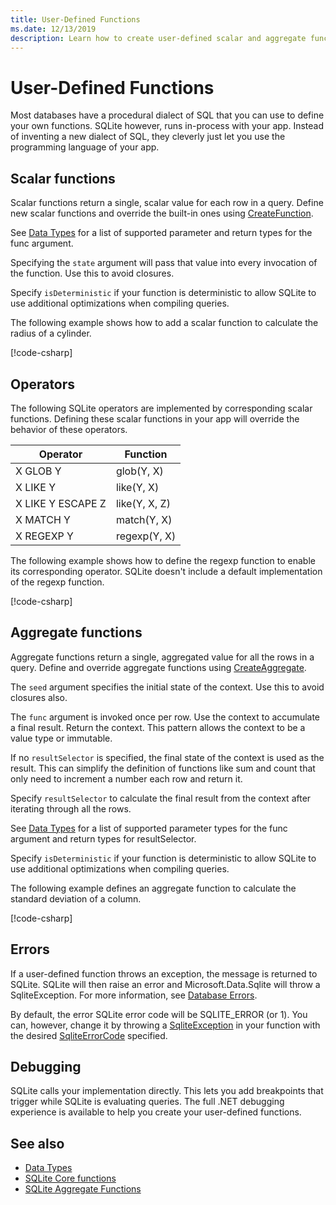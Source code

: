 ```yaml
---
title: User-Defined Functions
ms.date: 12/13/2019
description: Learn how to create user-defined scalar and aggregate functions.
---
```

# User-Defined Functions

Most databases have a procedural dialect of SQL that you can use to define your own functions. SQLite however, runs in-process with your app. Instead of inventing a new dialect of SQL, they cleverly just let you use the programming language of your app.

## Scalar functions

Scalar functions return a single, scalar value for each row in a query. Define new scalar functions and override the built-in ones using [CreateFunction](/dotnet/api/microsoft.data.sqlite.sqliteconnection.createfunction).

See [Data Types](data-types.md) for a list of supported parameter and return types for the func argument.

Specifying the `state` argument will pass that value into every invocation of the function. Use this to avoid closures.

Specify `isDeterministic` if your function is deterministic to allow SQLite to use additional optimizations when compiling queries.

The following example shows how to add a scalar function to calculate the radius of a cylinder.

[!code-csharp[](../../../../samples/snippets/standard/data/sqlite/ScalarFunctionSample/Program.cs?name=snippet_CreateFunction)]

## Operators

The following SQLite operators are implemented by corresponding scalar functions. Defining these scalar functions in your app will override the behavior of these operators.

| Operator          | Function      |
| ----------------- | ------------- |
| X GLOB Y          | glob(Y, X)    |
| X LIKE Y          | like(Y, X)    |
| X LIKE Y ESCAPE Z | like(Y, X, Z) |
| X MATCH Y         | match(Y, X)   |
| X REGEXP Y        | regexp(Y, X)  |

The following example shows how to define the regexp function to enable its corresponding operator. SQLite doesn't include a default implementation of the regexp function.

[!code-csharp[](../../../../samples/snippets/standard/data/sqlite/RegularExpressionSample/Program.cs?name=snippet_Regex)]

## Aggregate functions

Aggregate functions return a single, aggregated value for all the rows in a query. Define and override aggregate functions using [CreateAggregate](/dotnet/api/microsoft.data.sqlite.sqliteconnection.createaggregate).

The `seed` argument specifies the initial state of the context. Use this to avoid closures also.

The `func` argument is invoked once per row. Use the context to accumulate a final result. Return the context. This pattern allows the context to be a value type or immutable.

If no `resultSelector` is specified, the final state of the context is used as the result. This can simplify the definition of functions like sum and count that only need to increment a number each row and return it.

Specify `resultSelector` to calculate the final result from the context after iterating through all the rows.

See [Data Types](data-types.md) for a list of supported parameter types for the func argument and return types for resultSelector.

Specify `isDeterministic` if your function is deterministic to allow SQLite to use additional optimizations when compiling queries.

The following example defines an aggregate function to calculate the standard deviation of a column.

[!code-csharp[](../../../../samples/snippets/standard/data/sqlite/AggregateFunctionSample/Program.cs?name=snippet_CreateAggregate)]

## Errors

If a user-defined function throws an exception, the message is returned to SQLite. SQLite will then raise an error and Microsoft.Data.Sqlite will throw a SqliteException. For more information, see [Database Errors](errors.md).

By default, the error SQLite error code will be SQLITE_ERROR (or 1). You can, however, change it by throwing a [SqliteException](/dotnet/api/microsoft.data.sqlite.sqliteexception) in your function with the desired [SqliteErrorCode](/dotnet/api/microsoft.data.sqlite.sqliteexception.sqliteerrorcode) specified.

## Debugging

SQLite calls your implementation directly. This lets you add breakpoints that trigger while SQLite is evaluating queries. The full .NET debugging experience is available to help you create your user-defined functions.

## See also

* [Data Types](data-types.md)
* [SQLite Core functions](https://www.sqlite.org/lang_corefunc.html)
* [SQLite Aggregate Functions](https://www.sqlite.org/lang_aggfunc.html)
